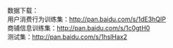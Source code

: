 数据下载：<br>
用户消费行为训练集：http://pan.baidu.com/s/1dE3hQIP<br>
商铺信息训练集：http://pan.baidu.com/s/1c0gtH0<br>
测试集：http://pan.baidu.com/s/1hslHax2
